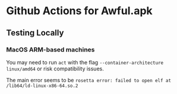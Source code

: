 # Github Actions for Awful.apk

## Testing Locally

### MacOS ARM-based machines
You may need to run `act` with the flag `--container-architecture linux/amd64` or risk compatibility issues.

The main error seems to be `rosetta error: failed to open elf at /lib64/ld-linux-x86-64.so.2`